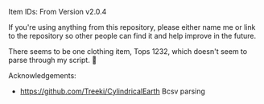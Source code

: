Item IDs: From Version v2.0.4

If you're using anything from this repository, please either name me or link to the repository so other people can find it and help improve in the future.

There seems to be one clothing item, Tops 1232, which doesn't seem to parse through my script. :shrug:

Acknowledgements:
- https://github.com/Treeki/CylindricalEarth Bcsv parsing
